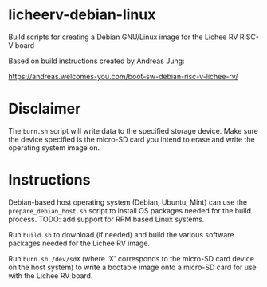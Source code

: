 # licheerv-debian-linux
Build scripts for creating a Debian GNU/Linux image for the Lichee RV RISC-V board

Based on build instructions created by Andreas Jung:

https://andreas.welcomes-you.com/boot-sw-debian-risc-v-lichee-rv/

Disclaimer
==========

The `burn.sh` script will write data to the specified storage device. Make sure
the device specified is the micro-SD card you intend to erase and write the
operating system image on.

Instructions
============

Debian-based host operating system (Debian, Ubuntu, Mint) can use the
`prepare_debian_host.sh` script to install OS packages needed for the
build process.  TODO: add support for RPM based Linux systems.

Run `build.sh` to download (if needed) and build the various software packages
needed for the Lichee RV image.

Run `burn.sh /dev/sdX` (where 'X' corresponds to the micro-SD card
device on the host system) to write a bootable image onto a micro-SD
card for use with the Lichee RV board.
